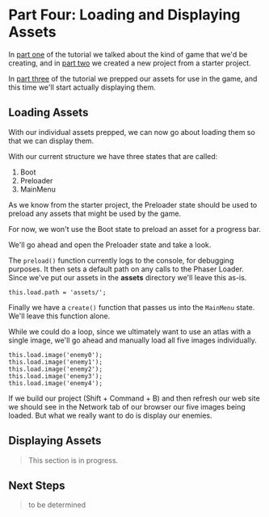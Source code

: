 # Part Four: Loading and Displaying Assets
In [part one](../part-one) of the tutorial we talked about the kind of game that we'd be creating, and in [part two](../part-two) we created a new project from a starter project.

In [part three](../part-three) of the tutorial we prepped our assets for use in the game, and this time we'll start actually displaying them.

## Loading Assets
With our individual assets prepped, we can now go about loading them so that we can display them.

With our current structure we have three states that are called:

1. Boot
2. Preloader
3. MainMenu

As we know from the starter project, the Preloader state should be used to preload any assets that might be used by the game.

For now, we won't use the Boot state to preload an asset for a progress bar.

We'll go ahead and open the Preloader state and take a look.

The `preload()` function currently logs to the console, for debugging purposes. It then sets a default path on any calls to the Phaser Loader. Since we've put our assets in the **assets** directory we'll leave this as-is.

	this.load.path = 'assets/';

Finally we have a `create()` function that passes us into the `MainMenu` state. We'll leave this function alone.

While we could do a loop, since we ultimately want to use an atlas with a single image, we'll go ahead and manually load all five images individually.

	this.load.image('enemy0');
	this.load.image('enemy1');
	this.load.image('enemy2');
	this.load.image('enemy3');
	this.load.image('enemy4');

If we build our project (Shift + Command + B) and then refresh our web site we should see in the Network tab of our browser our five images being loaded. But what we really want to do is display our enemies.

## Displaying Assets

> This section is in progress.





## Next Steps
> to be determined

[lucky-enemies]: https://luckycassette.itch.io/lucky-bestiary-gb
[imagemagick]: https://www.imagemagick.org

